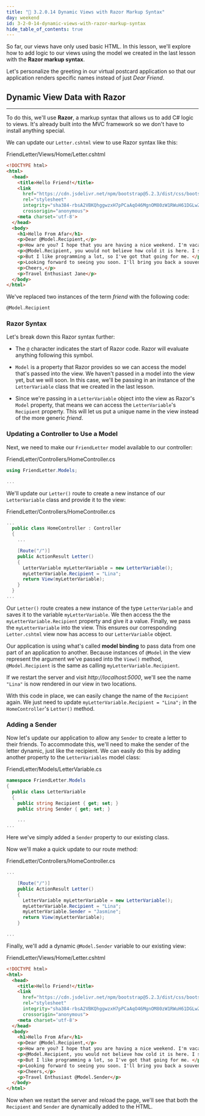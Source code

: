 ```yaml
---
title: "📓 3.2.0.14 Dynamic Views with Razor Markup Syntax"
day: weekend
id: 3-2-0-14-dynamic-views-with-razor-markup-syntax
hide_table_of_contents: true
---
```


So far, our views have only used basic HTML. In this lesson, we'll explore how to add logic to our views using the model we created in the last lesson with the **Razor markup syntax**.

Let's personalize the greeting in our virtual postcard application so that our application renders specific names instead of just _Dear Friend_.

## Dynamic View Data with Razor
---

To do this, we'll use **Razor**, a markup syntax that allows us to add C# logic to views. It's already built into the MVC framework so we don't have to install anything special.

We can update our `Letter.cshtml` view to use Razor syntax like this:

<div class="filename">FriendLetter/Views/Home/Letter.cshtml</div>

```html
<!DOCTYPE html>
<html>
  <head>
    <title>Hello Friend!</title>
    <link 
      href="https://cdn.jsdelivr.net/npm/bootstrap@5.2.3/dist/css/bootstrap.min.css" 
      rel="stylesheet" 
      integrity="sha384-rbsA2VBKQhggwzxH7pPCaAqO46MgnOM80zW1RWuH61DGLwZJEdK2Kadq2F9CUG65" 
      crossorigin="anonymous">
    <meta charset='utf-8'>
  </head>
  <body>
    <h1>Hello From Afar</h1>
    <p>Dear @Model.Recipient,</p> 
    <p>How are you? I hope that you are having a nice weekend. I'm vacationing in Iceland while I learn programming! </p>
    <p>@Model.Recipient, you would not believe how cold it is here. I should have gone to Hawaii instead.</p>
    <p>But I like programming a lot, so I've got that going for me. </p>
    <p>Looking forward to seeing you soon. I'll bring you back a souvenir. </p>
    <p>Cheers,</p>
    <p>Travel Enthusiast Jane</p>
  </body>
</html>
```

We've replaced two instances of the term _friend_ with the following code:

```html
@Model.Recipient
```

### Razor Syntax

Let's break down this Razor syntax further:

* The `@` character indicates the start of Razor code. Razor will evaluate anything following this symbol.

* `Model` is a property that Razor provides so we can access the model that's passed into the view. We haven't passed in a model into the view yet, but we will soon. In this case, we'll be passing in an instance of the `LetterVariable` class that we created in the last lesson. 

* Since we're passing in a `LetterVariable` object into the view as Razor's `Model` property, that means we can access the `LetterVariable`'s `Recipient` property. This will let us put a unique name in the view instead of the more generic _friend_.

### Updating a Controller to Use a Model

Next, we need to make our `FriendLetter` model available to our controller:

<div class="filename">FriendLetter/Controllers/HomeController.cs</div>

```csharp
using FriendLetter.Models;

...
```

We'll update our `Letter()` route to create a new instance of our `LetterVariable` class and provide it to the view:

<div class="filename">FriendLetter/Controllers/HomeController.cs</div>

```csharp
...
  public class HomeController : Controller
  {
    ...

    [Route("/")]
    public ActionResult Letter()
    {
      LetterVariable myLetterVariable = new LetterVariable();
      myLetterVariable.Recipient = "Lina";
      return View(myLetterVariable);
    }
  }
...
```

Our `Letter()` route creates a new instance of the type `LetterVariable` and saves it to the variable `myLetterVariable`. We then access the the `myLetterVariable.Recipient` property and give it a value. Finally, we pass the `myLetterVariable` into the view. This ensures our corresponding `Letter.cshtml` view now has access to our `LetterVariable` object.

Our application is using what's called **model binding** to pass data from one part of an application to another. Because instances of `@Model` in the view represent the argument we've passed into the `View()` method, `@Model.Recipient` is the same as calling `myLetterVariable.Recipient`.

If we restart the server and visit _http://localhost:5000_, we'll see the name `"Lina"` is now rendered in our view in two locations.

With this code in place, we can easily change the name of the `Recipient` again. We just need to update `myLetterVariable.Recipient = "Lina";` in the `HomeController`'s `Letter()` method.

### Adding a Sender

Now let's update our application to allow any `Sender` to create a letter to their friends. To accommodate this, we'll need to make the sender of the letter dynamic, just like the recipient. We can easily do this by adding another property to the `LetterVariables` model class:

<div class="filename">FriendLetter/Models/LetterVariable.cs</div>

```csharp
namespace FriendLetter.Models
{
  public class LetterVariable
  {
    public string Recipient { get; set; }
    public string Sender { get; set; }

    ...
...
```

Here we've simply added a `Sender` property to our existing class.

Now we'll make a quick update to our route method:

<div class="filename">FriendLetter/Controllers/HomeController.cs</div>

```csharp
...

    [Route("/")]
    public ActionResult Letter()
    {
      LetterVariable myLetterVariable = new LetterVariable();
      myLetterVariable.Recipient = "Lina";
      myLetterVariable.Sender = "Jasmine";
      return View(myLetterVariable);
    }

...
```

Finally, we'll add a dynamic `@Model.Sender` variable to our existing view:

<div class="filename">FriendLetter/Views/Home/Letter.cshtml</div>

```html
<!DOCTYPE html>
<html>
  <head>
    <title>Hello Friend!</title>
    <link 
      href="https://cdn.jsdelivr.net/npm/bootstrap@5.2.3/dist/css/bootstrap.min.css" 
      rel="stylesheet" 
      integrity="sha384-rbsA2VBKQhggwzxH7pPCaAqO46MgnOM80zW1RWuH61DGLwZJEdK2Kadq2F9CUG65" 
      crossorigin="anonymous">
    <meta charset='utf-8'>
  </head>
  <body>
    <h1>Hello From Afar</h1>
    <p>Dear @Model.Recipient,</p>
    <p>How are you? I hope that you are having a nice weekend. I'm vacationing in Iceland while I learn programming! </p>
    <p>@Model.Recipient, you would not believe how cold it is here. I should have gone to Hawaii instead.</p>
    <p>But I like programming a lot, so I've got that going for me. </p>
    <p>Looking forward to seeing you soon. I'll bring you back a souvenir. </p>
    <p>Cheers,</p>
    <p>Travel Enthusiast @Model.Sender</p>
  </body>
</html>
```

Now when we restart the server and reload the page, we'll see that both the `Recipient` and `Sender` are dynamically added to the HTML.
